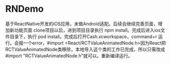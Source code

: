 # RNDemo
基于ReactNative开发的iOS应用，未做Android适配。后续会继续完善页面，增加新功能页面
clone项目以后，进到项目目录执行 npm install。完成后进入ios文件目录下，执行 pod install。完成后打开Cash.xcworkspace，command+r 运行。会报一个error，#import <React/RCTValueAnimatedNode.h>因为React把RCTValueAnimatedNode类移除，本地导入这个类的工作已完成，所以只需改成#import "RCTValueAnimatedNode.h"就可以。重新编译运行。

